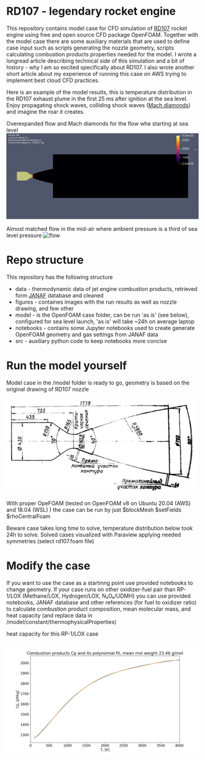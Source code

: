 # RD107 - legendary rocket engine
This repository contains model case for CFD simulation of [RD107](https://en.wikipedia.org/wiki/RD-107) rocket engine using free and open source CFD package OpenFOAM.
Together with the model case there are some auxiliary materials that are used to define case input such as scripts generating the nozzle geometry,
scripts calculating combustion products properties needed for the model.
I wrote a longread article describing technical side of this simulation and a bit of history - why I am so excited specifically about RD107.
I also wrote another short article about my experience of running this case on AWS trying to implement best cloud CFD practices.

Here is an example of the model results, this is temperature distribution in the RD107 exhaust plume in the first 25 ms after ignition at the sea level.
Enjoy propagating shock waves, colliding shock waves ([Mach diamonds](https://en.wikipedia.org/wiki/Shock_diamond)) and imagine the roar it creates.

Overexpanded flow and Mach diamonds for the flow whe starting at sea level
![flow](/figures/T_ambient_p=100kPa.gif)

Almost matched flow in the mid-air where ambient pressure is a third of sea level pressure
![flow](/figures/T_ambient_p=30kPa.gif)

# Repo structure
This repository has the following structure

* data - thermodynamic data of jet engine combustion products, retrieved form [JANAF](https://janaf.nist.gov/) database and cleaned
* figures - containes images with the run results as well as nozzle drawing, and few other
* model - is the OpenFOAM case folder, can be run 'as is' (see below), configured for sea level launch, 'as is' will take ~24h on average laptop
* notebooks - contains some Jupyter notebooks used to create generate OpenFOAM geometry and gas settings from JANAF data
* src - auxiliary python code to keep notebooks more concise

# Run the model yourself

Model case in the /model folder is ready to go, geometry is based on the original drawing of RD107 nozzle

![geom](/figures/RD107.jpg)

With proper OpeFOAM (tested on OpenFOAM v8 on Ubuntu 20.04 (AWS) and 18.04 (WSL) ) the case can be run by just
$blockMesh
$setFields
$rhoCentralFoam

Beware case takes long time to solve, temperature distribution below took 24h to solve.
Solved cases visualized with Paraview applying needed symmetries (select rd107.foam file)

# Modify the case

If you want to use the case as a startinng point use provided notebooks to change geometry.
If your case runs on other oxidizer-fuel pair than RP-1/LOX  (Methane/LOX, Hydrogen/LOX, N₂O₄/UDMH)
you can use provided notebooks, JANAF database and other references (for fuel to oxidizer ratio)
to calculate combustion product composition, mean molecular mass, and heat capacity 
(and replace data in /model/constant/thermophysicalProperties)

heat capacity for this RP-1/LOX case

![Cp](/figures/Combustion_product_Cp.png)



